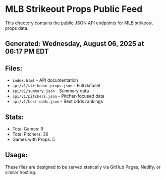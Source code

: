 # MLB Strikeout Props Public Feed

This directory contains the public JSON API endpoints for MLB strikeout props data.

## Generated: Wednesday, August 06, 2025 at 06:17 PM EDT

## Files:
- `index.html` - API documentation
- `api/v1/strikeout-props.json` - Full dataset
- `api/v1/summary.json` - Summary data
- `api/v1/pitchers.json` - Pitcher-focused data  
- `api/v1/best-odds.json` - Best odds rankings

## Stats:
- Total Games: 9
- Total Pitchers: 39
- Games with Props: 5

## Usage:
These files are designed to be served statically via GitHub Pages, Netlify, or similar hosting.
